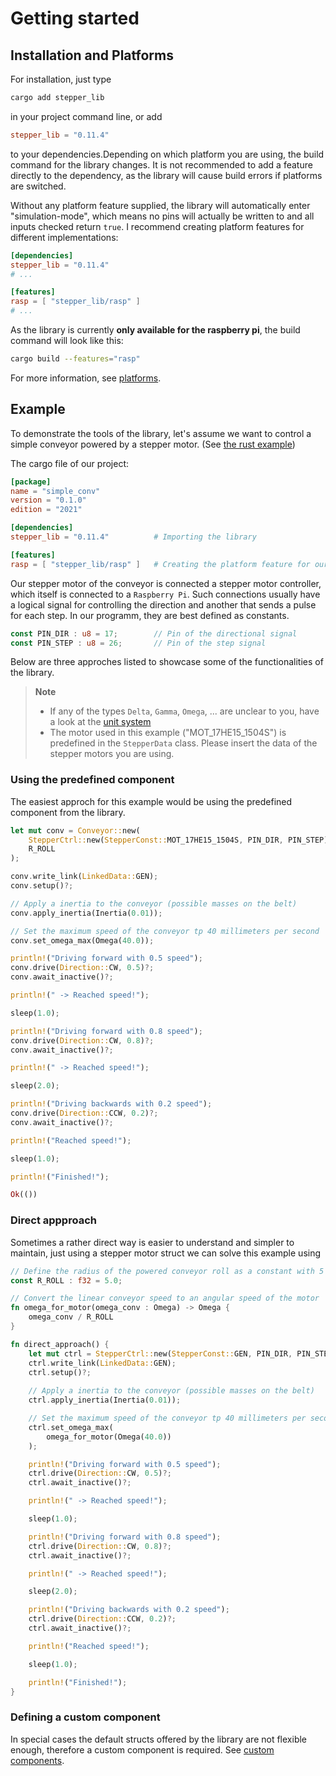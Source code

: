 # Getting started

## Installation and Platforms

For installation, just type

```sh
cargo add stepper_lib
```

in your project command line, or add

```toml
stepper_lib = "0.11.4"
```

to your dependencies.Depending on which platform you are using, the build command for the library changes. It is not recommended to add a feature directly to the dependency, as the library will cause build errors if platforms are switched. 

Without any platform feature supplied, the library will automatically enter "simulation-mode", which means no pins will actually be written to and all inputs checked return `true`. I recommend creating platform features for different implementations:

```toml
[dependencies]
stepper_lib = "0.11.4"
# ...

[features]
rasp = [ "stepper_lib/rasp" ]
# ... 
```

As the library is currently **only available for the raspberry pi**, the build command will look like this: 

```sh
cargo build --features="rasp"
```

For more information, see [platforms](./platforms.md).

## Example

To demonstrate the tools of the library, let's assume we want to control a simple conveyor powered by a stepper motor. (See [the rust example](../examples/simple_conv/src/main.rs))

The cargo file of our project:
```toml
[package]
name = "simple_conv"
version = "0.1.0"
edition = "2021"

[dependencies]
stepper_lib = "0.11.4"          # Importing the library

[features]
rasp = [ "stepper_lib/rasp" ]   # Creating the platform feature for our raspberry pi
```

Our stepper motor of the conveyor is connected a stepper motor controller, which itself is connected to a `Raspberry Pi`. Such connections usually have a logical signal for controlling the direction and another that sends a pulse for each step. In our programm, they are best defined as constants.

```rust
const PIN_DIR : u8 = 17;        // Pin of the directional signal
const PIN_STEP : u8 = 26;       // Pin of the step signal
```

Below are three approches listed to showcase some of the functionalities of the library. 

> **Note**
>
> - If any of the types `Delta`, `Gamma`, `Omega`, ... are unclear to you, have a look at the [unit system](./unit_system.md)
> - The motor used in this example ("MOT_17HE15_1504S") is predefined in the `StepperData` class. Please insert the data of the stepper motors you are using.

### Using the predefined component

The easiest approch for this example would be using the predefined component from the library.

```rust 
let mut conv = Conveyor::new(
    StepperCtrl::new(StepperConst::MOT_17HE15_1504S, PIN_DIR, PIN_STEP),        // The stepper motor
    R_ROLL
);

conv.write_link(LinkedData::GEN);
conv.setup()?;

// Apply a inertia to the conveyor (possible masses on the belt)
conv.apply_inertia(Inertia(0.01));

// Set the maximum speed of the conveyor tp 40 millimeters per second
conv.set_omega_max(Omega(40.0));

println!("Driving forward with 0.5 speed");
conv.drive(Direction::CW, 0.5)?;
conv.await_inactive()?;

println!(" -> Reached speed!");

sleep(1.0);

println!("Driving forward with 0.8 speed");
conv.drive(Direction::CW, 0.8)?;
conv.await_inactive()?;

println!(" -> Reached speed!");

sleep(2.0);

println!("Driving backwards with 0.2 speed");
conv.drive(Direction::CCW, 0.2)?;
conv.await_inactive()?;

println!("Reached speed!");

sleep(1.0);

println!("Finished!");

Ok(())
```

### Direct appproach

Sometimes a rather direct way is easier to understand and simpler to maintain, just using a stepper motor struct we can solve this example using

```rust
// Define the radius of the powered conveyor roll as a constant with 5 millimeters
const R_ROLL : f32 = 5.0;

// Convert the linear conveyor speed to an angular speed of the motor
fn omega_for_motor(omega_conv : Omega) -> Omega {
    omega_conv / R_ROLL
}

fn direct_approach() {
    let mut ctrl = StepperCtrl::new(StepperConst::GEN, PIN_DIR, PIN_STEP);
    ctrl.write_link(LinkedData::GEN);
    ctrl.setup()?;
    
    // Apply a inertia to the conveyor (possible masses on the belt)
    ctrl.apply_inertia(Inertia(0.01));

    // Set the maximum speed of the conveyor tp 40 millimeters per second
    ctrl.set_omega_max(
        omega_for_motor(Omega(40.0))
    );

    println!("Driving forward with 0.5 speed");
    ctrl.drive(Direction::CW, 0.5)?;
    ctrl.await_inactive()?;

    println!(" -> Reached speed!");

    sleep(1.0);

    println!("Driving forward with 0.8 speed");
    ctrl.drive(Direction::CW, 0.8)?;
    ctrl.await_inactive()?;

    println!(" -> Reached speed!");

    sleep(2.0);

    println!("Driving backwards with 0.2 speed");
    ctrl.drive(Direction::CCW, 0.2)?;
    ctrl.await_inactive()?;

    println!("Reached speed!");

    sleep(1.0);

    println!("Finished!");
}
```


### Defining a custom component

In special cases the default structs offered by the library are not flexible enough, therefore a custom component is required. See [custom components](./components.md#custom-components). 